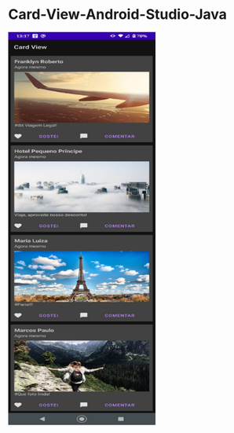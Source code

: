# Card-View-Android-Studio-Java

<div>

<img align="left"  height="800" width="300" src="readme.jpeg">
</div>
